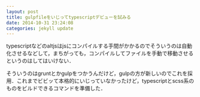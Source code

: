 ```yaml
---
layout: post
title: gulpfileをいじってtypescriptデビューを試みる
date: 2014-10-31 23:24:08
categories: jekyll update
---
```

typescriptなどのaltjsはjsにコンパイルする手間がかかるのでそういうのは自動化させるなどして，まちがっても，コンパイルしてファイルを手動で移動させるというのはしてはいけない．

そういうのはgruntとかgulpをつかうんだけど，gulpの方が新しいのでこれを採用．これまでビビッて本格的にいじっていなかったけど，typescriptとscss系のものをビルドできるコマンドを準備した．

